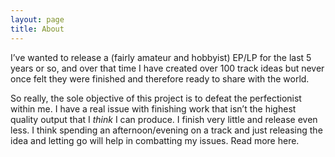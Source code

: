 ```yaml
---
layout: page
title: About
---
```


<p class="message">
I’ve wanted to release a (fairly amateur and hobbyist) EP/LP for the last 5 years or so, and over that time I have created over 100 track ideas but never once felt they were finished and therefore ready to share with the world.

So really, the sole objective of this project is to defeat the perfectionist within me. I have a real issue with finishing work that isn’t the highest quality output that I *think* I can produce. I finish very little and release even less. I think spending an afternoon/evening on a track and just releasing the idea and letting go will help in combatting my issues. Read more here.
</p>
